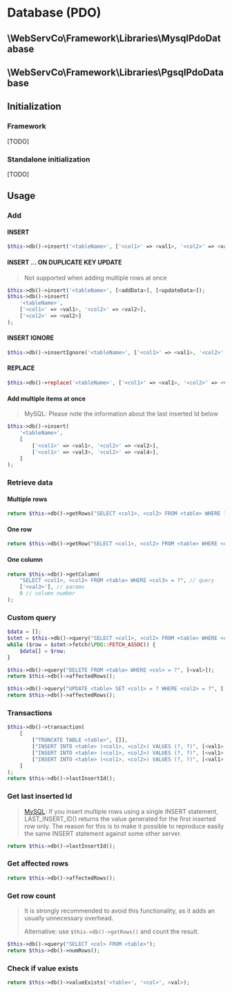 # Database (PDO)

## \WebServCo\Framework\Libraries\MysqlPdoDatabase
## \WebServCo\Framework\Libraries\PgsqlPdoDatabase

## Initialization

### Framework

[TODO]

### Standalone initialization

[TODO]

## Usage

### Add

#### INSERT

```php
$this->db()->insert('<tableName>', ['<col1>' => <val1>, '<col2>' => <val2>]);
```

#### INSERT ... ON DUPLICATE KEY UPDATE

> Not supported when adding multiple rows at once

```php
$this->db()->insert('<tableName>', [<addData>], [<updateData>]);
$this->db()->insert(
    '<tableName>',
    ['<col1>' => <val1>, '<col2>' => <val2>],
    ['<col2>' => <val2>]
);
```

#### INSERT IGNORE

```php
$this->db()->insertIgnore('<tableName>', ['<col1>' => <val1>, '<col2>' => <val2>]);
```

#### REPLACE

```php
$this->db()->replace('<tableName>', ['<col1>' => <val1>, '<col2>' => <val2>]);
```

#### Add multiple items at once

> MySQL: Please note the information about the last inserted Id below

```php
$this->db()->insert(
    '<tableName>',
    [
        ['<col1>' => <val1>, '<col2>' => <val2>],
        ['<col1>' => <val3>, '<col2>' => <val4>],
    ]
);
```

### Retrieve data

#### Multiple rows

```php
return $this->db()->getRows("SELECT <col1>, <col2> FROM <table> WHERE 1", []);
```

#### One row
```php
return $this->db()->getRow("SELECT <col1>, <col2> FROM <table> WHERE <col3> = ?", ['<val3>']);
```

#### One column
```php
return $this->db()->getColumn(
    "SELECT <col1>, <col2> FROM <table> WHERE <col3> = ?", // query
    ['<val3>'], // params
    0 // column number
);
```

### Custom query

```php
$data = [];
$stmt = $this->db()->query("SELECT <col1>, <col2> FROM <table> WHERE <col3> = ?", ['<val3>']);
while ($row = $stmt->fetch(\PDO::FETCH_ASSOC)) {
    $data[] = $row;
}
```

```php
$this->db()->query("DELETE FROM <table> WHERE <col> = ?", [<val>]);
return $this->db()->affectedRows();
```

```php
$this->db()->query("UPDATE <table> SET <col1> = ? WHERE <col2> = ?", ['<val1>', '<val2>']);
return $this->db()->affectedRows();
```

### Transactions

```php
$this->db()->transaction(
    [
        ["TRUNCATE TABLE <table>", []],
        ["INSERT INTO <table> (<col1>, <col2>) VALUES (?, ?)", [<val1>, <val2>]],
        ["INSERT INTO <table> (<col1>, <col2>) VALUES (?, ?)", [<val1>, <val2>]],
        ["INSERT INTO <table> (<col1>, <col2>) VALUES (?, ?)", [<val1>, <val2>]],
    ]
);
return $this->db()->lastInsertId();
```

### Get last inserted Id

> [MySQL](https://dev.mysql.com/doc/refman/5.5/en/information-functions.html#function_last-insert-id):
> If you insert multiple rows using a single INSERT statement, LAST_INSERT_ID() returns the value generated for the first inserted row only. The reason for this is to make it possible to reproduce easily the same INSERT statement against some other server.

```php
return $this->db()->lastInsertId();
```

### Get affected rows

```php
return $this->db()->affectedRows();
```

### Get row count

> It is strongly recommended to avoid this functionality, as it adds an usually unnecessary overhead.
>
> Alternative: use `$this->db()->getRows()` and count the result.

```php
$this->db()->query("SELECT <col> FROM <table>");
return $this->db()->numRows();
```

### Check if value exists
```php
return $this->db()->valueExists('<table>', '<col>', <val>);
```
